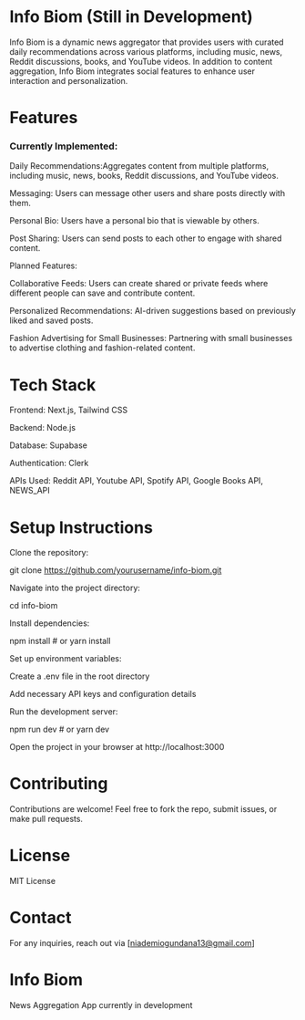# Info Biom (Still in Development)

Info Biom is a dynamic news aggregator that provides users with curated daily recommendations across various platforms, including music, news, Reddit discussions, books, and YouTube videos. In addition to content aggregation, Info Biom integrates social features to enhance user interaction and personalization.

# Features

### Currently Implemented:

 Daily Recommendations:Aggregates content from multiple platforms, including music, news, books, Reddit discussions, and YouTube videos.

Messaging: Users can message other users and share posts directly with them.

Personal Bio: Users have a personal bio that is viewable by others.

Post Sharing: Users can send posts to each other to engage with shared content.

Planned Features:

Collaborative Feeds: Users can create shared or private feeds where different people can save and contribute content.

Personalized Recommendations: AI-driven suggestions based on previously liked and saved posts.

Fashion Advertising for Small Businesses: Partnering with small businesses to advertise clothing and fashion-related content.

# Tech Stack

Frontend: Next.js, Tailwind CSS

Backend: Node.js

Database: Supabase

Authentication: Clerk

APIs Used: Reddit API, Youtube API, Spotify API, Google Books API, NEWS_API

# Setup Instructions

Clone the repository:

git clone https://github.com/yourusername/info-biom.git

Navigate into the project directory:

cd info-biom

Install dependencies:

npm install  # or yarn install

Set up environment variables:

Create a .env file in the root directory

Add necessary API keys and configuration details

Run the development server:

npm run dev  # or yarn dev

Open the project in your browser at http://localhost:3000

# Contributing

Contributions are welcome! Feel free to fork the repo, submit issues, or make pull requests.

# License

MIT License

# Contact

For any inquiries, reach out via [niademiogundana13@gmail.com]

# Info Biom
 News Aggregation App currently in development

